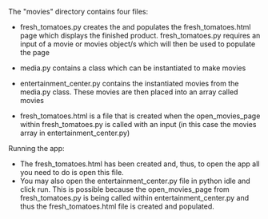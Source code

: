The "movies" directory contains four files:

 - fresh_tomatoes.py creates the and populates the fresh_tomatoes.html page which displays the finished product. fresh_tomatoes.py requires an input of a movie or movies object/s which will then be used to populate the page

 - media.py contains a class which can be instantiated to make movies

 - entertainment_center.py contains the instantiated movies from the media.py class. These movies are then placed into an array called movies

 - fresh_tomatoes.html is a file that is created when the open_movies_page within fresh_tomatoes.py is called with an input (in this case the movies array in entertainment_center.py)

Running the app:

 - The fresh_tomatoes.html has been created and, thus, to open the app all you need to do is open this file. 
 - You may also open the entertainment_center.py file in python idle and click run. This is possible because the open_movies_page from fresh_tomatoes.py is being called within entertainment_center.py and thus the fresh_tomatoes.html file is created and populated.